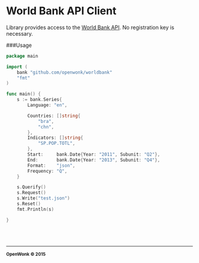World Bank API Client
===================

Library provides access to the [World Bank API](http://data.worldbank.org/developers).  No registration key is necessary.

###Usage
```go
package main

import (
	bank "github.com/openwonk/worldbank"
	"fmt"
)

func main() {
	s := bank.Series{
		Language: "en",

		Countries: []string{
			"bra",
			"chn",
		},
		Indicators: []string{
			"SP.POP.TOTL",
		},
		Start:     bank.Date{Year: "2011", Subunit: "Q2"},
		End:       bank.Date{Year: "2013", Subunit: "Q4"},
		Format:    "json",
		Frequency: "Q",
	}

	s.Querify()
	s.Request()
	s.Write("test.json")
	s.Reset()
	fmt.Println(s)

}
```
<br>
<br>

<hr>
<small>
<strong>OpenWonk &copy; 2015 </strong>
</small>

